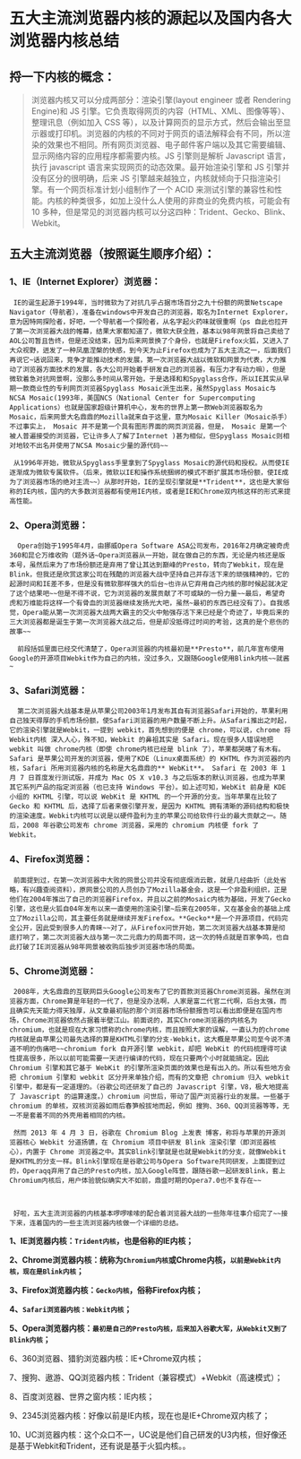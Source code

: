 # 五大主流浏览器内核的源起以及国内各大浏览器内核总结

## 捋一下内核的概念：

> 浏览器内核又可以分成两部分：渲染引擎(layout engineer 或者 Rendering Engine)和 JS 引擎。它负责取得网页的内容（HTML、XML、图像等等）、整理讯息（例如加入 CSS 等），以及计算网页的显示方式，然后会输出至显示器或打印机。浏览器的内核的不同对于网页的语法解释会有不同，所以渲染的效果也不相同。所有网页浏览器、电子邮件客户端以及其它需要编辑、显示网络内容的应用程序都需要内核。JS 引擎则是解析 Javascript 语言，执行 javascript 语言来实现网页的动态效果。最开始渲染引擎和 JS 引擎并没有区分的很明确，后来 JS 引擎越来越独立，内核就倾向于只指渲染引擎。有一个网页标准计划小组制作了一个 ACID 来测试引擎的兼容性和性能。内核的种类很多，如加上没什么人使用的非商业的免费内核，可能会有 10 多种，但是常见的浏览器内核可以分这四种：Trident、Gecko、Blink、Webkit。



## 五大主流浏览器（按照诞生顺序介绍）：

### 1、IE（Internet Explorer）浏览器：

     IE的诞生起源于1994年，当时微软为了对抗几乎占据市场百分之九十份额的网景Netscape Navigator（导航者），准备在windows中开发自己的浏览器，取名为Internet Explorer，意为因特网探险者，好吧，一个导航者一个探险者，从名字起火药味就很重啊（ps 自此也拉开了第一次浏览器大战的帷幕，结果大家都知道了，微软大获全胜，基本以98年网景将自己卖给了AOL公司暂且告终，但是还没结束，因为后来网景换了个身份，也就是Firefox火狐，又进入了大众视野，迸发了一种凤凰涅槃的快感，到今天为止Firefox也成为了五大主流之一，后面我们再说它~话说回来，竞争才能推动技术的发展，第一次浏览器大战以微软和网景为代表，大力推动了浏览器方面技术的发展，各大公司开始着手研发自己的浏览器，有压力才有动力嘛），但是微软着急对抗网景啊，没那么多时间从零开始，于是选择和和Spyglass合作，所以IE其实从早期一款商业性的专利网页浏览器Spyglass Mosaic派生出来，虽然Spyglass Mosaic与NCSA Mosaic(1993年，美国NCS（National Center for Supercomputing Applications）也就是国家超级计算机中心，发布的世界上第一款Web浏览器取名为Mosaic，后来网景大名鼎鼎的Mozilla就来自于这里，意为Mosaic Killer（Mosaic杀手）不过事实上， Mosaic 并不是第一个具有图形界面的网页浏览器，但是， Mosaic 是第一个被人普遍接受的浏览器，它让许多人了解了Internet )甚为相似，但Spyglass Mosaic则相对地较不出名并使用了NCSA Mosaic少量的源代码~~

     从1996年开始，微软从Spyglass手里拿到了Spyglass Mosaic的源代码和授权。从而使IE逐渐成为微软专属软件。（后来，微软以IE和操作系统捆绑的模式不断扩展其市场份额，使IE成为了浏览器市场的绝对主流~~）从那时开始，IE的呈现引擎就是**Trident**，这也是大家俗称的IE内核，国内的大多数浏览器都有使用IE内核，或者是IE和Chrome双内核这样的形式来提高性能。

### 2、Opera浏览器：

      Opera创始于1995年4月，由挪威Opera Software ASA公司发布，2016年2月确定被奇虎360和昆仑万维收购（题外话~Opera浏览器从一开始，就在做自己的东西，无论是内核还是版本号，虽然后来为了市场份额还是弃用了曾让其达到巅峰的Presto，转向了Webkit，现在是Blink，但我还是欣赏这家公司在残酷的浏览器大战中坚持自己并存活下来的顽强精神的，它的起源时间和IE差不多，但是没有微软那样强大的后台~也许从它弃用自己内核的那时候起就决定了这个结果吧~~但是不得不说，它为浏览器的发展贡献了不可或缺的一份力量~~最后，希望奇虎和万维能将这样一个有骨血的浏览器继续发扬光大吧，虽然~最初的东西已经没有了）。自我感觉，Opera能从第一次浏览器大战两大霸主的交火中勉强存活下来已经是个奇迹了，毕竟后来的三大浏览器都是诞生于第一次浏览器大战之后，但是却没抵得过时间的考验，这真的是个悲伤的故事~~

      前段括弧里面已经交代清楚了，Opera浏览器的内核最初是**Presto**，前几年宣布使用Google的开源项目Webkit作为自己的内核，没过多久，又跟随Google使用Blink内核~~就酱~

### 3、Safari浏览器：

      第二次浏览器大战基本是从苹果公司2003年1月发布其自有浏览器Safari开始的，苹果利用自己独天得厚的手机市场份额，使Safari浏览器的用户数量不断上升。从Safari推出之时起，它的渲染引擎就是Webkit，一提到 webkit，首先想到的便是 chrome，可以说，chrome 将 Webkit内核 深入人心，殊不知，Webkit 的鼻祖其实是 Safari。现在很多人错误地把 webkit 叫做 chrome内核（即使 chrome内核已经是 blink 了），苹果都哭瞎了有木有。Safari 是苹果公司开发的浏览器，使用了KDE（Linux桌面系统）的 KHTML 作为浏览器的内核，Safari 所用浏览器内核的名称是大名鼎鼎的** WebKit**。 Safari 在 2003 年 1 月 7 日首度发行测试版，并成为 Mac OS X v10.3 与之后版本的默认浏览器，也成为苹果其它系列产品的指定浏览器（也已支持 Windows 平台）。如上述可知，WebKit 前身是 KDE 小组的 KHTML 引擎，可以说 WebKit 是 KHTML 的一个开源的分支。当年苹果在比较了 Gecko 和 KHTML 后，选择了后者来做引擎开发，是因为 KHTML 拥有清晰的源码结构和极快的渲染速度。Webkit内核可以说是以硬件盈利为主的苹果公司给软件行业的最大贡献之一。随后，2008 年谷歌公司发布 chrome 浏览器，采用的 chromium 内核便 fork 了 Webkit。

### 4、Firefox浏览器：

     前面提到过，在第一次浏览器中大败的网景公司并没有彻底烟消云散，就是几经曲折（此处省略，有兴趣查阅资料），原网景公司的人员创办了Mozilla基金会，这是一个非盈利组织，正是他们在2004年推出了自己的浏览器Firefox，并且以之前的Mosaic内核为基础，开发了Gecko引擎，这也是火狐自04年发布以来一直使用的渲染引擎~后来在2005年，又在基金会的基础上成立了Mozilla公司，其主要任务就是继续开发Firefox。**Gecko**是一个开源项目，代码完全公开，因此受到很多人的青睐~~对了，从Firefox问世开始，第二次浏览器大战基本算是彻底打响了，第二次浏览器大战与第一次二元鼎力的局面不同，这一次的特点就是百家争鸣，也自此打破了IE浏览器从98年网景被收购后独步浏览器市场的局面。

### 5、Chrome浏览器：

     2008年，大名鼎鼎的互联网巨头Google公司发布了它的首款浏览器Chrome浏览器。虽然在浏览器方面，Chrome算是年轻的一代了，但是没办法啊，人家是富二代官二代啊，后台太强，而且确实先天能力得天独厚，从文章最初贴的那个浏览器市场份额报告可以看出即便是在国内市场，Chrome浏览器依然占据着半壁江山。前面说的，其实Chrome浏览器的内核名为chromium，也就是现在大家习惯称的chrome内核，而且按照大家的误解，一直认为的chrome内核就是由苹果公司最先选择的算是KHTML引擎的分支-Webkit，这大概是苹果公司至今说不清道不明的伤痛吧~~chromium fork 自开源引擎 webkit，却把 WebKit 的代码梳理得可读性提高很多，所以以前可能需要一天进行编译的代码，现在只要两个小时就能搞定。因此 Chromium 引擎和其它基于 WebKit 的引擎所渲染页面的效果也是有出入的。所以有些地方会把 chromium 引擎和 webkit 区分开来单独介绍，而有的文章把 chromium 归入 webkit 引擎中，都是有一定道理的。（谷歌公司还研发了自己的 Javascript 引擎，V8，极大地提高了 Javascript 的运算速度。）chromium 问世后，带动了国产浏览器行业的发展。一些基于 chromium 的单核，双核浏览器如雨后春笋般拔地而起，例如 搜狗、360、QQ浏览器等等，无一不是套着不同的外壳用着相同的内核。

     然而 2013 年 4 月 3 日，谷歌在 Chromium Blog 上发表 博客，称将与苹果的开源浏览器核心 Webkit 分道扬镳，在 Chromium 项目中研发 Blink 渲染引擎（即浏览器核心），内置于 Chrome 浏览器之中。其实Blink引擎就是也就是Webkit的分支，就像Webkit是KHTML的分支一样。Blink引擎现在是谷歌公司与Opera Software共同研发，上面提到过的，Operaqq弃用了自己的Presto内核，加入Google阵营，跟随谷歌一起研发Blink，套上Chromium内核后，用户体验貌似确实大不如前，鼎盛时期的Opera7.0也不复存在~~



     好啦，五大主流浏览器的内核基本啰啰嗦嗦的配合着浏览器大战的一些陈年往事介绍完了~~接下来，连着国内的一些主流浏览器内核做一个详细的总结。

**1、IE浏览器内核：`Trident内核`，也是俗称的IE内核；**

**2、Chrome浏览器内核：统称为`Chromium内核`或Chrome内核，`以前是Webkit内核，现在是Blink内核`；**

**3、Firefox浏览器内核：`Gecko内核`，俗称Firefox内核；**

**4、`Safari浏览器内核：Webkit内核`；**

**5、Opera浏览器内核：`最初是自己的Presto内核，后来加入谷歌大军，从Webkit又到了Blink内核`；**

6、360浏览器、猎豹浏览器内核：IE+Chrome双内核；

7、搜狗、遨游、QQ浏览器内核：Trident（兼容模式）+Webkit（高速模式）；

8、百度浏览器、世界之窗内核：IE内核；

9、2345浏览器内核：好像以前是IE内核，现在也是IE+Chrome双内核了；

10、UC浏览器内核：这个众口不一，UC说是他们自己研发的U3内核，但好像还是基于Webkit和Trident，还有说是基于火狐内核。。
